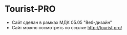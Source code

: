 # Tourist-PRO
- Сайт сделан в рамках МДК 05.05 "Веб-дизайн"
- Сайт можно посмотреть по ссылке http://tourist.pro/

